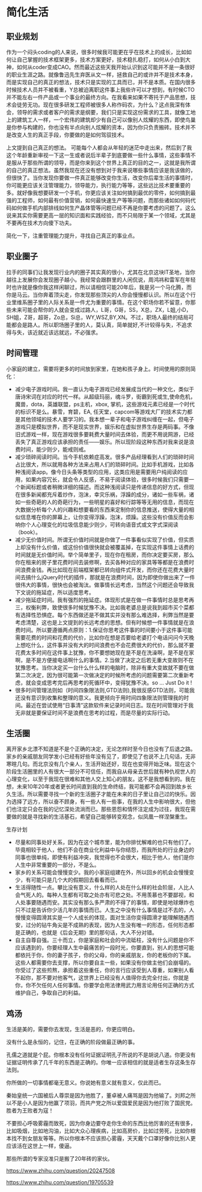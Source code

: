 # 简化生活

## 职业规划

作为一个闷头coding的人来说，很多时候我可能更在乎在技术上的成长，比如如何让自己掌握的技术框架更多，技术方案更好，技术稳扎稳打，如何从小白到大神，如何从coder变成CAO。然而最近这些天我开始认识到这可能并不是一条很好的职业生涯之路。就像鲁迅先生弃医从文一样，拯救自己的或许并不是技术本身，而是实现自己的真正的想法，技术只是实现的工具而已，并不是本质。在国内很多时候技术人员并不被看重，Y总被迫离职这件事上我些许可以才想到，有时候CTO并不能左右一件产品或一个事业的最终方向。在我看来如果不寄托于产品思想，技术会徒劳无功。现在很多研发工程师被很多人称作码农，为什么？这点我深有体会，领导的需求或者客户的需求是纲要，我们只是实现这份需求的工具，就像工地上的建筑工人一样，一个宏伟的建筑却少有自己可以像别人炫耀的东西，即使鸟巢是你参与构建的，你也没有半点向别人炫耀的资本，因为你只负责搬砖。技术并不是改变人生的真正手段，你要做的是如何驾驭技术。

上文提到自己真正的想法。 可能每个人都会从年轻的迷茫中走出来，然后到了我这个年龄重新审视一下这一生或者说后半辈子到底要做一些什么事情，这些事情不是服从于那些所谓的领导，而是你来到这个世界上真正的目的之一，这就是我所谓的自己的真正想法。虽然我现在还没有想到对于我来说哪些事情应该是我该做的，但很快了。当你发现你要做一件真正能够改变你生活，改变你后辈生活的事情时，你可能更应该关注管理能力，领导能力，执行能力等等，这些远比技术要重要的多。就好像我想要研发一个手机，你更应该关注如何搞到最优的零件，如何搞到最强的工程师，如何最有价值营销，如何最快速生产等等问题，而那些诸如如何码代码如何做手机内部排线如何生产晶体管等问题已经不再是你要考虑的问题了。这么说来其实你需要更高一层的知识面和实践经验，而不只局限于某一个领域，尤其是不要再在技术方向傻下功夫。

简化一下，注重管理能力提升，寻找自己真正的事业点。

## 职业圈子

拉手的同事们让我发现行业内的圈子其实真的很小，尤其在北京这块IT圣地，当你越往上发展你会发现圈子越小。我经常会跟群里的人闲侃说，周鸿祎和雷军在年轻时也许就是像你我这样闲聊过，所以请相信可能20年后，我是另一个马化腾，而你是马云。当你奔着顶尖走，你发现那些顶尖的人你会慢慢都认识。所以在这个行业里维系圈子里的人际关系是一件尤为重要的事情。在这个职场你若不留意，你那些未来可能会帮你的人就会变成过路人，L哥，G哥，SS，X总，ZX，L姐,小D，SH姐，Z哥，超哥，Zo总，Si总，WY,WSZ,BY,XN。不过，职场人最终的结局可能都会是路人。所以职场圈子里的人，莫认真，简单就好,不计较得与失，不追求得与失，该近就近该远就远，不必强求。

## 时间管理

小家庭的建立，需要将更多的时间放到家里，在她和孩子身上。时间使用的原则简化：

* 减少电子游戏时间。我一直认为电子游戏已经发展成当代的一种文化，类似于唐诗宋词在对应的时代一样。从超级玛丽，魂斗罗，街霸到死或生,使命危机，魔兽，dota，英雄联盟，ps主机，xbox, 掌机，这些游戏元素已经是一个时代的标识不是么。暴雪，育碧，EA, 任天堂，capcom等游戏大厂的技术实力都是其他领域的技术人要学习的。我本想一辈子和电子游戏纠缠在一起，但电子游戏只是模拟世界，而不是现实世界，娱乐和在虚拟世界生存是两码事。不像旧式游戏一样，现在游戏很多要耗费大量时间去体验，而更不用说网游，已经丢失了真正游戏应该承担的责任——娱乐。所以现阶段这种东西对我来说是浪费时间，能少则少，能戒则戒。
* 减少琐碎阅读时间。当今手机依赖症高发。很多产品经理看到人们的琐碎时间占比很大，所以就用各种方法来占用人们的琐碎时间。比如手机游戏，比如各种浅阅读app。像今日头条等类型的应用，这类应用是需要用户纯阅读的应用，如果内容冗长，就会令人反感，不易于阅读体验，很多时候我们只需要一个新闻标题或者稍微详细的描述。而这种浅阅读只是传递信息的好方式，但现在很多新闻都充斥着炒作，泡沫，幸灾乐祸，浮躁的成分，诸如一些车祸，诸如一些奇葩的人的奇葩行为，一些明星的喜好和行踪等等无用的信息，而现在大数据分析每个人的兴趣和想要看的东西来定制你的信息推送，使得大量的相似信息堆在你的屏幕上，让你变得浮躁，泡沫，烦躁。这些没有价值反而会影响你个人心理变化的垃圾信息能少则少，可转向语音式或文字式深阅读（book）。
* 减少无价值时间。所谓无价值时间就是你做了一件事看似实现了价值，但实质上却没有什么价值，或这份价值很快就会被覆盖掉，在实现这件事情上话费的时间就是无价值时间。举个简单里子，现在你在租房，而你决定要买房，那么你在租来的房子里花费时间去装修啊，去买各种对应的家具等等都是在浪费时间浪费金钱。再比如现在前端框架都已转向组件式开发，而你还在花费大量时间去搞什么jQuery时代的插件，那就是在浪费时间，因为即使你做出来了一件很伟大的事情，很快也会被淘汰。做事情长远考虑，当然这个问题还会导致我下文说的拖延症，所以适度思考。
* 减少拖延症时间。我有强烈的拖延症。体现形式是在做一件事情时总是思考再三，权衡利弊，致使很多时候犹豫不决。比如我老婆总是说我到超市买个菜都有选择性恐惧症。每个东西做还是不做其实并没有那么难选择，利弊当然是要考虑清楚，这也是上文提到的长远考虑的思想。但有时候想一件事情就是在浪费时间。所以要遵循两点原则：1.保证你思考这件事的时间要小于这件事可能需要花费的时间和花费的代价，比如你在想是否要给老婆打个电话问问今天晚上想吃什么，这件事并没有大的时间浪费也不会花费很大的代价，那么就不要花费太多时间在这件事上犹豫，你不要想她现在是不是在洗澡啊，是不是在家啊，是不是方便接电话啊什么的事情。2.当做了决定之后若无重大变故则不在犹豫思考。当你决定买一台什么什么样的电脑时，除非有重大变故就不要在做第二次决定，因为很可能第一次做决定的时候所考虑的问题需要第二次重新考虑，就会变成思考完后再思考的死循环中，变得犹豫不决。so … Just Do it !
* 很多时间管理法则如（时间四象限法则,GTD法则),我很反感GTD法则，可能我还没有意识到收集和整理的意义。我更倾向于用时间四象限法则管理我的时间。最近在尝试使用“日事清”这款软件来记录时间日志。现在时间管理对于我无非就是要保证时间不是浪费在思考的过程，而是尽量的实际行动。


## 生活圈

离开家乡北漂不知道是不是个正确的决定，无论怎样时至今日也没有了后退之路。家乡的亲戚朋友同学发小已经有好些年没有见了，即使见了也说不上几句话，无非寒暄几句。而北京没有几个亲人，生活开始还好，现在也变得开始乏味。现在这个阶段生活圈里的人有很大一部分不可信任，而我自从母亲去世后就有种仇视世人的心理变化，以至于我现在很难和其他人交上知心的朋友。这不是我想看到的。我在想，未来10年20年或者更长时间直到我的生命终结，我可能都不会再回到故乡长久生活。所以需要寻找一个新的生活圈子才能在未来的日子里让自己过的快乐。因为选择了远方，所以奋不顾身，有一些人有一些事，在我的人生中影响很大，但他们也注定只会在我的记忆深处流淌而已。那些恩怨和情怀注定成为过往，我现在需要做的就是寻找新的生活基石，希望自己能够转变观念，似凤凰一样涅槃重生。

生存计划

* 尽量和同事处好关系，因为在这个城市里，能为你排忧解难的也只有他们了。毕竟相较于他人，他们不会在商业化利益中与你结怨，而我所处的行业身边的同事也很单纯，即使有利益冲突，我觉得也不会很大，相比于他人，他们是你人生中非常重要的一部分，不是么。
* 家乡的关系可能会慢慢变少。我的小家庭组建在外，所以回乡的机会会慢慢变少，有可能只是几个大的假期回去看看而已。
* 生活得随性一点。攀比没有意义，什么样的人处在什么样的社会阶层，人比人会气死人的。每种人生都有可取之处亦有可悲之处。不用羡慕也不要鄙视，和人处事要随遇而安。其实没有那么多严肃的不得了的事情，即使是地球爆炸也只不过是告诉你少活几年的事情而已。人生之中没有什么事情是过不去的，人慢慢变得圆滑其实是一个人成长的体现，面对生活你变得圆滑才能理解随遇而安，过分的钻牛角尖是不成熟的表现，因为人生没有唯一的形态，任何形态都是正确的，也就是《后会无期》里的那句话，大人不分对错。
* 自主自尊自强。三十而立，你是家庭和社会的中流砥柱，没有什么问题是你不应该遇到的，你要经理人生中最痛苦的一段时光，你要直到，别人的思想可能都依托于你，你的妻子孩子，你的父母，你的亲戚朋友，你的老板你的下属。这些人都需要你去支撑，所以你要自主一些，如果没有你做主他们会崩塌的。你受过了这些煎熬，承担着这些重任，你的言行应该受到人尊重，如果别人看不起你，那不要对他客气，这世界上已经没有人值得你去完全付出，你就是你，你不欠任何人任何事情。你要学会用法律用武力用言论用任何正确的方式维护自己，争取自己的利益。

## 鸡汤

生活是美的，需要你去发现，生活是恶的，你更应明白。

没有什么是永恒的，记住，在正确的阶段做最正确的事。

孔儒之道就是个屁。你根本没有任何证据证明孔子所说的不是胡说八道。你更没有证据证明传承了几千年的东西是正确的。你唯一应该相信的就是适者生存这条生存法则。

你所做的一切事情都毫无意义。你说她有意义就有意义，仅此而已。

秦始皇统一六国被后人尊崇是因为他胜了，董卓被人痛骂是因为他输了。刘邦之所以不是小人是因为他赢了项羽，而共产党之所以爱国爱民是因为他打败了国民党。胜者为王败者为寇！

不要担心呼吸雾霾而致死，因为你身边要夺走你生命的东西比他厉害的还有很多，比如吸烟，比如地沟油，比如大众心理疾病，比如高房价，比如过劳死，比如你根本找不到女朋友等等。所以你根本不应该担心雾霾，天天戴个口罩好像你比别人更应该活在这世上一样，傻逼。

那些所谓的专家没准只是搬了20年砖的家伙。



https://www.zhihu.com/question/20247508

https://www.zhihu.com/question/19705539